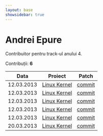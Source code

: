 ```yaml
---
layout: base
showsidebar: true
---
```


# Andrei Epure

Contribuitor pentru track-ul anului 4.

Contribuții: **6**

|Data |Proiect | Patch |
|-----|--------|-------|
|12.03.2013|[Linux Kernel][kernel]|[commit](http://marc.info/?l=linux-kernel&m=136291932528047&w=2)|
|12.03.2013|[Linux Kernel][kernel]|[commit](http://marc.info/?l=linux-kernel&m=136292105128391&w=2)|
|12.03.2013|[Linux Kernel][kernel]|[commit](http://marc.info/?l=linux-wireless&m=136292178428531&w=2)|
|12.03.2013|[Linux Kernel][kernel]|[commit](http://marc.info/?l=linux-acpi&m=136299009111731&w=2)|
|12.03.2013|[Linux Kernel][kernel]|[commit](http://marc.info/?l=linux-kernel&m=136299624313682&w=2)|
|20.03.2013|[Linux Kernel][kernel]|[commit](http://git.kernel.org/cgit/linux/kernel/git/tip/tip.git/commit/?id=1bf08230f745e48fea9c18ee34a73581631fe7c9)|

[kernel]: http://www.kernel.org "Linux kernel"
